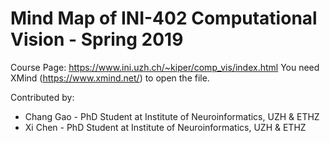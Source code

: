 # Mind Map of INI-402 Computational Vision - Spring 2019
Course Page: https://www.ini.uzh.ch/~kiper/comp_vis/index.html
You need XMind (https://www.xmind.net/) to open the file.

Contributed by:
- Chang Gao - PhD Student at Institute of Neuroinformatics, UZH & ETHZ
- Xi Chen - PhD Student at Institute of Neuroinformatics, UZH & ETHZ
